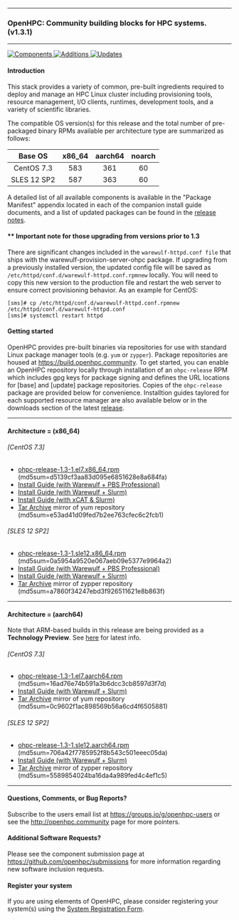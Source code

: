 
---

### OpenHPC: Community building blocks for HPC systems. (v1.3.1)

---

[![Components](https://img.shields.io/badge/components%20available-67-green.svg) ](https://github.com/openhpc/ohpc/wiki/Component-List)
[![Additions](https://img.shields.io/badge/new%20additions-3-blue.svg) ](https://github.com/openhpc/ohpc/releases/tag/v1.3.1.GA)
[![Updates](https://img.shields.io/badge/updates-44%25-lightgrey.svg) ](https://github.com/openhpc/ohpc/releases/tag/v1.3.1.GA)


#### Introduction

This stack provides a variety of common, pre-built ingredients required to
deploy and manage an HPC Linux cluster including provisioning tools, resource
management, I/O clients, runtimes, development tools, and a variety of
scientific libraries.

The compatible OS version(s) for this release and the total number of
pre-packaged binary RPMs available per architecture type are summarized as follows:

Base OS     | x86_64  | aarch64  | noarch
:---:       | :---:   | :---:    | :---:
CentOS 7.3  | 583     | 361      | 60
SLES 12 SP2 | 587     | 363      | 60

A detailed list of all available components is available in
the "Package Manifest" appendix located in each of the companion install
guide documents, and a list of updated packages can be found in the
[release notes](https://github.com/openhpc/ohpc/releases/tag/v1.3.1.GA). 

#### \*\* Important note for	those upgrading	from versions prior to 1.3

There are significant changes included in the `warewulf-httpd.conf file` that ships with the warewulf-provision-server-ohpc package. If upgrading from a previously installed version, the updated config file will be saved as `/etc/httpd/conf.d/warewulf-httpd.conf.rpmnew` locally. You will need to copy this new version to the production file and restart the web server to ensure correct provisioning behavior. As an example for CentOS:

```
[sms]# cp /etc/httpd/conf.d/warewulf-httpd.conf.rpmnew /etc/httpd/conf.d/warewulf-httpd.conf
[sms]# systemctl restart httpd
```

#### Getting started

OpenHPC provides pre-built binaries via repositories for use with standard
Linux package manager tools (e.g. ```yum``` or ```zypper```). Package
repositories are housed at https://build.openhpc.community. To get started, you
can enable an OpenHPC repository locally through installation of an
```ohpc-release``` RPM which includes gpg keys for package signing and defines
the URL locations for [base] and [update] package repositories. Copies of the
```ohpc-release``` package are provided below for convenience. Installtion guides 
taylored for each supported resource manager are also available below or in
the downloads section of the latest
[release](https://github.com/openhpc/ohpc/releases/tag/v1.3.GA).

---

#### Architecture = (x86_64)

###### [CentOS 7.3]
* [ohpc-release-1.3-1.el7.x86_64.rpm](https://github.com/openhpc/ohpc/releases/download/v1.3.GA/ohpc-release-1.3-1.el7.x86_64.rpm) (md5sum=d5139cf3aa83d095e6851628e8a684fa)
* [Install Guide (with Warewulf + PBS Professional)](https://github.com/openhpc/ohpc/releases/download/v1.3.1.GA/Install_guide-CentOS7-Warewulf-PBSPro-1.3.1-x86_64.pdf)
* [Install Guide (with Warewulf + Slurm)](https://github.com/openhpc/ohpc/releases/download/v1.3.1.GA/Install_guide-CentOS7-Warewulf-SLURM-1.3.1-x86_64.pdf)
* [Install Guide (with xCAT & Slurm)](https://github.com/openhpc/ohpc/releases/download/v1.3.1.GA/Install_guide-CentOS7-xCAT-SLURM-1.3.1-x86_64.pdf)
* [Tar Archive](http://build.openhpc.community/dist/1.3.1/OpenHPC-1.3.1.CentOS_7.x86_64.tar) mirror of yum repository (md5sum=e53ad41d09fed7b2ee763cfec6c2fcb1)

###### [SLES 12 SP2]
* [ohpc-release-1.3-1.sle12.x86_64.rpm](https://github.com/openhpc/ohpc/releases/download/v1.3.GA/ohpc-release-1.3-1.sle12.x86_64.rpm) (md5sum=0a5954a9520e067aeb09e5377e9964a2)
* [Install Guide (with Warewulf + PBS Professional)](https://github.com/openhpc/ohpc/releases/download/v1.3.1.GA/Install_guide-SLE_12-Warewulf-PBSPro-1.3.1-x86_64.pdf)
* [Install Guide (with Warewulf + Slurm)](https://github.com/openhpc/ohpc/releases/download/v1.3.1.GA/Install_guide-SLE_12-Warewulf-SLURM-1.3.1-x86_64.pdf)
* [Tar Archive](http://build.openhpc.community/dist/1.3.1/OpenHPC-1.3.1.SLE_12.x86_64.tar) mirror of zypper repository (md5sum=a7860f34247ebd3f926511621e8b863f)

---

#### Architecture = (aarch64)

Note that ARM-based builds in this release are being provided as a **Technology Preview**. See [here](https://github.com/openhpc/ohpc/wiki/ARM-Tech-Preview) for latest info.

###### [CentOS 7.3]
* [ohpc-release-1.3-1.el7.aarch64.rpm](https://github.com/openhpc/ohpc/releases/download/v1.3.GA/ohpc-release-1.3-1.el7.aarch64.rpm) (md5sum=16ad76e74b591a3b6dcc3cb8597d3f7d)
* [Install Guide (with Warewulf + Slurm)](https://github.com/openhpc/ohpc/releases/download/v1.3.1.GA/Install_guide-CentOS7-Warewulf-SLURM-1.3.1-aarch64.pdf)
* [Tar Archive](http://build.openhpc.community/dist/1.3.1/OpenHPC-1.3.CentOS_7_aarch64.tar) mirror of yum repository (md5sum=0c9602f1ac898569b56a6cd4f6505881)

###### [SLES 12 SP2]
* [ohpc-release-1.3-1.sle12.aarch64.rpm](https://github.com/openhpc/ohpc/releases/download/v1.3.GA/ohpc-release-1.3-1.sle12.aarch64.rpm) (md5sum=706a42f7785952f8b543c501eeec05da)
* [Install Guide (with Warewulf + Slurm)](https://github.com/openhpc/ohpc/releases/download/v1.3.1.GA/Install_guide-SLE_12-Warewulf-SLURM-1.3.1-aarch64.pdf)
* [Tar Archive](http://build.openhpc.community/dist/1.3.1/OpenHPC-1.3.1.SLE_12.aarch64.tar) mirror of zypper repository (md5sum=5589854024ba16da4a989fed4c4ef1c5)

---

#### Questions, Comments, or Bug Reports?

Subscribe to the users email list at https://groups.io/g/openhpc-users or see
the http://openhpc.community page for more pointers.

#### Additional Software Requests?

Please see the component submission page at
https://github.com/openhpc/submissions for more information regarding new
software inclusion requests.

#### Register your system

If you are using elements of OpenHPC, please consider registering your
system(s) using the [System Registration
Form](https://drive.google.com/open?id=1KvFM5DONJigVhOlmDpafNTDDRNTYVdolaYYzfrHkOWI).


